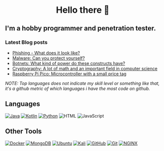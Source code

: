 
<h1 align="center">Hello there  👋</h1>

## I'm a hobby programmer and penetration tester.

### Latest Blog posts
<!-- BLOG-POST-LIST:START -->
- [Phishing - What does it look like?](http://slsp.dev/phishing-what-does-it-look-like/)
- [Malware: Can you protect yourself?](http://slsp.dev/malware-can-you-protect-yourself/)
- [Botnets: What kind of power do these constructs have?](http://slsp.dev/botnets/)
- [Cryptography: A lot of math and an important field in computer science](http://slsp.dev/cryptography/)
- [Raspberry Pi Pico: Microcontroller with a small price tag](http://slsp.dev/raspberry-pi-pico-microcontroller/)
<!-- BLOG-POST-LIST:END -->

*NOTE: Top languages does not indicate my skill level or something like that, it's a github metric of which languages i have the most code on github.*

## Languages

[![Java](https://img.shields.io/badge/Java-FF002B?style=for-the-badge&logo=Java)](https://oracle.com/java)
[![Kotlin](https://img.shields.io/badge/Kotlin-FF8000?style=for-the-badge&logo=Kotlin&logoColor=fff)](https://kotlinlang.org/)
[![Python](https://img.shields.io/badge/Python-000024?style=for-the-badge&logo=Python)](https://www.python.org/)
![HTML](https://img.shields.io/badge/HTML-ff8c00?style=for-the-badge&logo=HTML)
![JavaScript](https://img.shields.io/badge/JavaScript-e09200?style=for-the-badge&logo=JavaScript)

## Other Tools
[![Docker](https://img.shields.io/badge/Docker-2496ED?style=for-the-badge&logo=docker&logoColor=fff)](https://www.docker.com/)
[![MongoDB](https://img.shields.io/badge/MongoDB-336791?style=for-the-badge&logo=MongoDB&logoColor=fff)](https://www.mongodb.com)
[![Ubuntu](https://img.shields.io/badge/Ubuntu-FF5784?style=for-the-badge&logo=Ubuntu)](https://ubuntu.com/)
[![Kali](https://img.shields.io/badge/Kali-6699ff?style=for-the-badge&logo=Kali)](http://kali.org/)
[![GitHub](https://img.shields.io/badge/GitHub-04B404?style=for-the-badge&logo=GitHub)](https://github.com)
[![Git](https://img.shields.io/badge/Git-FA5858?style=for-the-badge&logo=Git)](https://git-scm.com/)
[![NGINX](https://img.shields.io/badge/NGINX-269539?style=for-the-badge&logo=nginx&logoColor=fff)](https://www.nginx.com/)
